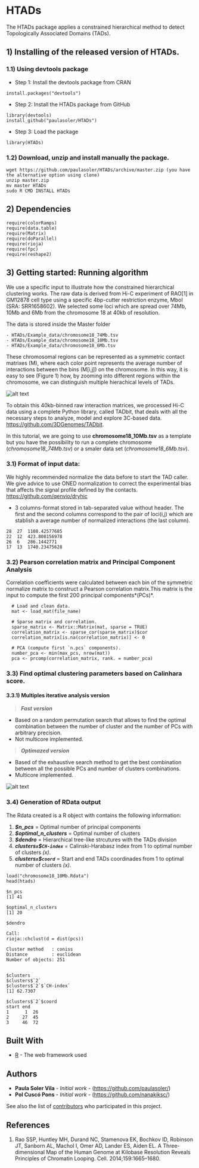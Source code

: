 # HTADs

The HTADs package applies a constrained hierarchical method to detect Topologically Associated Domains (TADs).

## 1) Installing of the released version of HTADs.

### 1.1) Using devtools package

- Step 1: Install the devtools package from CRAN

```
install.packages("devtools")
```
- Step 2: Install the HTADs package from GitHub

```
library(devtools)
install_github("paulasoler/HTADs")
```
- Step 3: Load the package
```
library(HTADs)
```

### 1.2) Download, unzip and install manually the package.

```
wget https://github.com/paulasoler/HTADs/archive/master.zip (you have the alternative option using clone)
unzip master.zip
mv master HTADs
sudo R CMD INSTALL HTADs
```

## 2) Dependencies

```
require(colorRamps)
require(data.table)
require(Matrix)
require(doParallel)
require(rioja)
require(fpc)
require(reshape2)
```

## 3) Getting started: Running algorithm

We use a specific input to illustrate how the constrained hierarchical clustering works. The raw data is derived from Hi-C experiment of RAO[1] in GM12878 cell type using a specific 4bp-cutter restriction enzyme, MboI (SRA: SRR1658602). We selected some loci which are spread over 74Mb, 10Mb and 6Mb from the chromosome 18 at 40kb of resolution.

The data is stored inside the Master folder

```
- HTADs/Example_data/chromosome18_74Mb.tsv
- HTADs/Example_data/chromosome18_10Mb.tsv
- HTADs/Example_data/chromosome18_6Mb.tsv
```
These chromosomal regions can be represented as a symmetric contact matrixes (M), where each color point represents the average number of interactions between the bins (M[i,j]) on the chromosome. In this way, it is easy to see (Figure 1) how, by zooming into different regions within the chromosome, we can distinguish multiple hierachical levels of TADs.

![alt text](https://github.com/paulasoler/HTADs/blob/master/zoom_pictures_test-1.png)

To obtain this 40kb-binned raw interaction matrices, we processed Hi-C data using a complete Python library, called TADbit, that deals with all the necessary steps to analyze, model and explore 3C-based data. https://github.com/3DGenomes/TADbit. 

In this tutorial, we are going to use **chromosome18_10Mb.tsv** as a template but you have the possibility to run a complete chromosome (*chromosome18_74Mb.tsv*) or a smaler data set (*chromosome18_6Mb.tsv*).


### 3.1) Format of input data:
We highly recommended normalize the data before to start the TAD caller. We give advice to use ONED normalization to correct the experimental bias that affects the signal profile defined by the contacts.
https://github.com/qenvio/dryhic

 - 3 columns-format stored in tab-separated value without header. The first and the second columns correspond to the pair of loci(i,j) which are stablish a average number of normalized interactions (the last column). 

```
28	27	1108.42577685
22	12	423.808156978
26	6	286.1442771
17	13	1740.23475628
```
### 3.2) Pearson correlation matrix and Principal Component Analysis

Correlation coefficients were calculated between each bin of the symmetric normalize matrix to construct a Pearson correlation matrix.This matrix is the input to compute the first 200 principal components*(PCs)*.

```
  # Load and clean data.
  mat <- load_mat(file_name)

  # Sparse matrix and correlation.
  sparse_matrix <- Matrix::Matrix(mat, sparse = TRUE)
  correlation_matrix <- sparse_cor(sparse_matrix)$cor
  correlation_matrix[is.na(correlation_matrix)] <- 0

  # PCA (compute first `n.pcs` components).
  number_pca <- min(max_pcs, nrow(mat))
  pca <- prcomp(correlation_matrix, rank. = number_pca)
```  

### 3.3) Find optimal clustering parameters based on Calinhara score.

#### 3.3.1) Multiples iterative analysis version

> ***Fast version***
- Based on a random permutation search that allows to find the optimal combination between the number of cluster and the number of PCs with arbitrary precision.
- Not multicore implemented.

> ***Optimazed version***
- Based of the exhaustive search method to get the best combination between all the possible PCs and number of clusters combinations.
- Multicore implemented.

![alt text](https://github.com/paulasoler/HTADs/blob/master/Optimazed_version.png)

### 3.4) Generation of RData output

The Rdata created is a R object with contains the following information:
   1) ***$n_pcs*** = Optimal number of principal components
   2) ***$optimal_n_clusters*** = Optimal number of clusters
   3) ***$dendro*** = Hierarchical tree-like strcutures with the TADs division
   4) ***$clusters$`x`$`CH-index`*** = Calinski-Harabasz index from 1 to optimal number of clusters *(x)*.
   5) ***$clusters$`x`$`coord`*** = Start and end TADs coordinades from 1 to optimal number of clusters *(x)*.


```
load("chromosome18_10Mb.Rdata")
head(htads)

$n_pcs 
[1] 41

$optimal_n_clusters
[1] 20

$dendro

Call:
rioja::chclust(d = dist(pcs))

Cluster method   : coniss 
Distance         : euclidean 
Number of objects: 251 


$clusters
$clusters$`2`
$clusters$`2`$`CH-index`
[1] 62.7307

$clusters$`2`$coord
start end
1      1  26
2     27  45
3     46  72
```

## Built With

* [R](https://www.r-project.org/about.html) - The web framework used

## Authors

* **Paula Soler Vila** - *Initial work* - (https://github.com/paulasoler/)
* **Pol Cuscó Pons** - *Initial work* - (https://github.com/nanakiksc/)

See also the list of [contributors](https://github.com/your/project/contributors) who participated in this project.

## References

1. Rao SSP, Huntley MH, Durand NC, Stamenova EK, Bochkov ID, Robinson JT, Sanborn AL, Machol I, Omer AD, Lander ES, Aiden EL. A Three-dimensional Map of the Human Genome at Kilobase Resolution Reveals Principles of Chromatin Looping. Cell. 2014;159:1665–1680.

